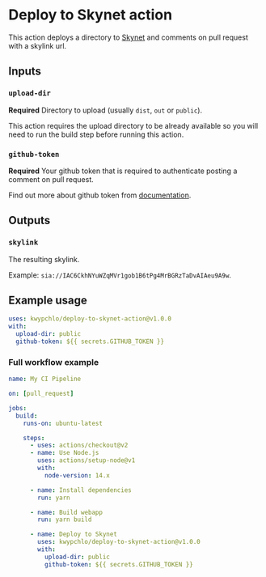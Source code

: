 # Deploy to Skynet action

This action deploys a directory to [Skynet](https://siasky.net) and comments on pull request with a skylink url.

## Inputs

### `upload-dir`

**Required** Directory to upload (usually `dist`, `out` or `public`).

This action requires the upload directory to be already available so you will need to run the build step before running this action.

### `github-token`

**Required** Your github token that is required to authenticate posting a comment on pull request.

Find out more about github token from [documentation](https://docs.github.com/en/free-pro-team@latest/actions/reference/authentication-in-a-workflow).

## Outputs

### `skylink`

The resulting skylink.

Example: `sia://IAC6CkhNYuWZqMVr1gob1B6tPg4MrBGRzTaDvAIAeu9A9w`.

## Example usage

```yaml
uses: kwypchlo/deploy-to-skynet-action@v1.0.0
with:
  upload-dir: public
  github-token: ${{ secrets.GITHUB_TOKEN }}
```

### Full workflow example

```yaml
name: My CI Pipeline

on: [pull_request]

jobs:
  build:
    runs-on: ubuntu-latest

    steps:
      - uses: actions/checkout@v2
      - name: Use Node.js
        uses: actions/setup-node@v1
        with:
          node-version: 14.x

      - name: Install dependencies
        run: yarn

      - name: Build webapp
        run: yarn build

      - name: Deploy to Skynet
        uses: kwypchlo/deploy-to-skynet-action@v1.0.0
        with:
          upload-dir: public
          github-token: ${{ secrets.GITHUB_TOKEN }}
```
